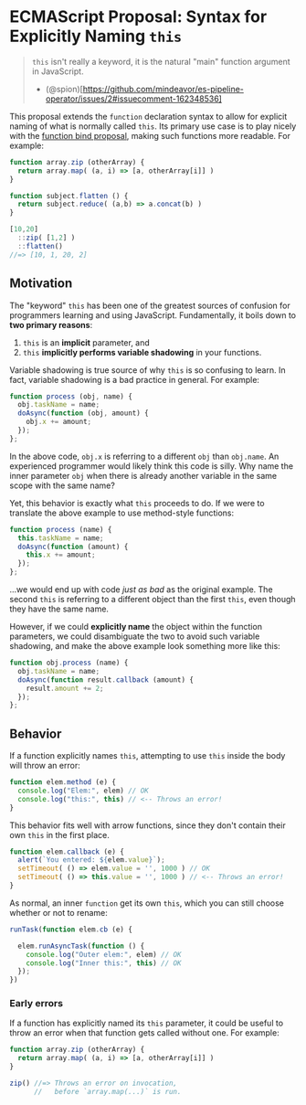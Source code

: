# ECMAScript Proposal: Syntax for Explicitly Naming `this`

> `this` isn't really a keyword, it is the natural "main" function argument in JavaScript.
> - (@spion)[https://github.com/mindeavor/es-pipeline-operator/issues/2#issuecomment-162348536]

This proposal extends the `function` declaration syntax to allow for explicit naming of what is normally called `this`. Its primary use case is to play nicely with the [function bind proposal](https://github.com/zenparsing/es-function-bind), making such functions more readable. For example:

```js
function array.zip (otherArray) {
  return array.map( (a, i) => [a, otherArray[i]] )
}

function subject.flatten () {
  return subject.reduce( (a,b) => a.concat(b) )
}

[10,20]
  ::zip( [1,2] )
  ::flatten()
//=> [10, 1, 20, 2]
```

## Motivation

The "keyword" `this` has been one of the greatest sources of confusion for programmers learning and using JavaScript. Fundamentally, it boils down to **two primary reasons**:

1. `this` is an **implicit** parameter, and
2. `this` **implicitly performs variable shadowing** in your functions.

Variable shadowing is true source of why `this` is so confusing to learn. In fact, variable shadowing is a bad practice in general. For example:

```js
function process (obj, name) {
  obj.taskName = name;
  doAsync(function (obj, amount) {
    obj.x += amount;
  });
};
```

In the above code, `obj.x` is referring to a different `obj` than `obj.name`. An experienced programmer would likely think this code is silly. Why name the inner parameter `obj` when there is already another variable in the same scope with the same name?

Yet, this behavior is exactly what `this` proceeds to do. If we were to translate the above example to use method-style functions:

```js
function process (name) {
  this.taskName = name;
  doAsync(function (amount) {
    this.x += amount;
  });
};
```

...we would end up with code *just as bad* as the original example. The second `this` is referring to a different object than the first `this`, even though they have the same name.

However, if we could **explicitly name** the object within the function parameters, we could disambiguate the two to avoid such variable shadowing, and make the above example look something more like this:

```js
function obj.process (name) {
  obj.taskName = name;
  doAsync(function result.callback (amount) {
    result.amount += 2;
  });
};
```

## Behavior

If a function explicitly names `this`, attempting to use `this` inside the body will throw an error:

```js
function elem.method (e) {
  console.log("Elem:", elem) // OK
  console.log("this:", this) // <-- Throws an error!
}
```

This behavior fits well with arrow functions, since they don't contain their own `this` in the first place.

```js
function elem.callback (e) {
  alert(`You entered: ${elem.value}`);
  setTimeout( () => elem.value = '', 1000 ) // OK
  setTimeout( () => this.value = '', 1000 ) // <-- Throws an error!
}
```

As normal, an inner `function` get its own `this`, which you can still choose whether or not to rename:

```js
runTask(function elem.cb (e) {

  elem.runAsyncTask(function () {
    console.log("Outer elem:", elem) // OK
    console.log("Inner this:", this) // OK
  });
})
```

### Early errors

If a function has explicitly named its `this` parameter, it could be useful to throw an error when that function gets called without one. For example:

```js
function array.zip (otherArray) {
  return array.map( (a, i) => [a, otherArray[i]] )
}

zip() //=> Throws an error on invocation,
      //   before `array.map(...)` is run.
```
